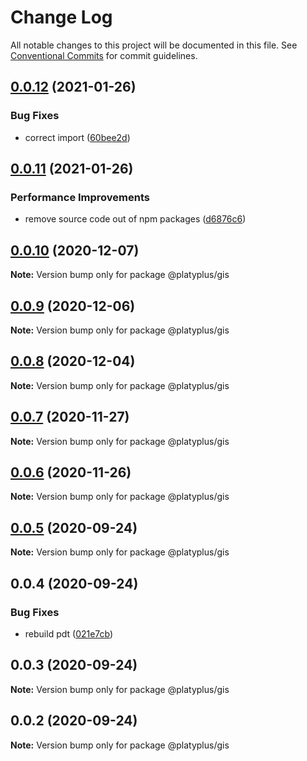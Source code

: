 # Change Log

All notable changes to this project will be documented in this file.
See [Conventional Commits](https://conventionalcommits.org) for commit guidelines.

## [0.0.12](https://github.com/platyplus/platyplus/compare/@platyplus/gis@0.0.11...@platyplus/gis@0.0.12) (2021-01-26)

### Bug Fixes

- correct import ([60bee2d](https://github.com/platyplus/platyplus/commit/60bee2d62db7b84b83e2ae9410685219012f6244))

## [0.0.11](https://github.com/platyplus/platyplus/compare/@platyplus/gis@0.0.10...@platyplus/gis@0.0.11) (2021-01-26)

### Performance Improvements

- remove source code out of npm packages ([d6876c6](https://github.com/platyplus/platyplus/commit/d6876c64efa6f12afd9aa0fd5c618c0e3ba3c705))

## [0.0.10](https://github.com/platyplus/platyplus/compare/@platyplus/gis@0.0.9...@platyplus/gis@0.0.10) (2020-12-07)

**Note:** Version bump only for package @platyplus/gis

## [0.0.9](https://github.com/platyplus/platyplus/compare/@platyplus/gis@0.0.8...@platyplus/gis@0.0.9) (2020-12-06)

**Note:** Version bump only for package @platyplus/gis

## [0.0.8](https://github.com/platyplus/platyplus/compare/@platyplus/gis@0.0.7...@platyplus/gis@0.0.8) (2020-12-04)

**Note:** Version bump only for package @platyplus/gis

## [0.0.7](https://github.com/platyplus/platyplus/compare/@platyplus/gis@0.0.6...@platyplus/gis@0.0.7) (2020-11-27)

**Note:** Version bump only for package @platyplus/gis

## [0.0.6](https://github.com/platyplus/platyplus/compare/@platyplus/gis@0.0.5...@platyplus/gis@0.0.6) (2020-11-26)

**Note:** Version bump only for package @platyplus/gis

## [0.0.5](https://github.com/platyplus/platyplus/compare/@platyplus/gis@0.0.4...@platyplus/gis@0.0.5) (2020-09-24)

**Note:** Version bump only for package @platyplus/gis

## 0.0.4 (2020-09-24)

### Bug Fixes

- rebuild pdt ([021e7cb](https://github.com/platyplus/platyplus/commit/021e7cb617ad0fe251d134395196050f64c72d08))

## 0.0.3 (2020-09-24)

**Note:** Version bump only for package @platyplus/gis

## 0.0.2 (2020-09-24)

**Note:** Version bump only for package @platyplus/gis
